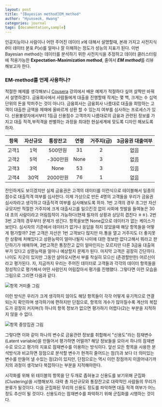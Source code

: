 ```yaml
---
layout: post
title: "[Bayesian method]EM_method"
author: "Hyunseok, Hwang"
categories: journal
tags: [documentation,sample]
---
```


인공지능이나 사람이나 어떤 주어진 데이터 $x$에 대해서 설명할때, 본래 가지고 사전지식 $\theta$이 데이터 분포 $P(x)$를 얼마나 잘 이해하는 정도가 성능의 지표가 된다. 이번 Bayesian method는 데이터를 분석하기 위한 사전지식을 추정하고 데이터 클러스터링에 적용가능한 **Expectation-Maximization method**, 줄여서 ***EM method***를 리뷰해보고자 한다.

### EM-method를 언제 사용하나?

적절한 예제를 생각해보니 [Cousera](https://www.coursera.org/learn/bayesian-methods-in-machine-learning) 강의에서 배운 예제가 적절하다 싶어 살짝만 바꿔서 설명하겠다.
금융회사에서 사람들에게 대출을 진행할때 작게는 몇 백, 크게는 수 십억 단위의 돈을 막퍼주는 것이 아니다. 금융회사는 금융회사 나름대로 대출을 희망하는 고객이 대출한 금액을 제때에 올바르게 상환 할 수 있는지 여부를 심사하는 프로세스가 있다. 신용불량자에서부터 1등급 신용점수 고객까지 나름대로의 금융과 관련된 정보를 가지고 대출 적격,부적격을 판별하는 과정을 최대한 현실세계에 맞도록 디자인 해보도록 하자.

|항목 | 자산규모 | 통장잔고 | 연령  | 거주지(급) | 3금융권 대출여부| 
|:---:|:---:|:---:|:---:|:---:|:---:| 
|고객1| 1억  | 500만원  | 31  | 2    | 없음 | 
|고객2| 5억  | -300만원 | None  | 3 | 없음 | 
|고객3| 3억  | None | 53  | 3    | 있음 |
|고객4| 30억 | 2000만원 | 76  | 1    | 없음 |

잔인하게도 보이겠지만 실제 금융권은 고객의 데이터를 이런식으로 테이블해서 일종의 점수로 대출적격 여부를 심사한다. 이제 가상으로 만든 4명의 고객들을 우리가 금융권 심사자라고 생각하고 대출적격 여부를 심사해보도록 하자. 
1번 고객의 경우 조그만 자산규모지만 적절한 거주지에 크게 대출사고를 일으킨것 없이 사회에 첫발을 들여놓은 30대 초의 사람이라고 어림짐작이 가능하다(현재 필자의 상황과 상당히 겹친다 ㅎㅎ). 2번 3번 고객의 경우부터 문제가 생긴다. 항목을보면 None값으로 데이터가 없는 케이스가 보인다. 심사자의 기준에서 데이터가 없거나 응답을 하지 않았을때 해당 항목들을 어떻게 평가할까? 2번 고객은 자산은 1번 고객보다 많지만 마.통을 열고 거주지도 더 좋지못한 상황에 처해있다고 상환능력이 얼마나될지 나이에 대한 정보만 없다고해서 뭐라고 판단하기가 애매하며, 3번고객은 통장잔고 값이 얼마인지는 모르지만 다른 3금융 대출여부가 있다고 상환능력을 얼마나 예상할지 문제가 된다. 마지막 고객은 굉장히 간단하다. 나이도 지긋이 있지만 그동안 살아오시면서 부를 착실히 모으신 (존경할만한) 어르신이라고 평가된다. 
자, 지금까지 우리는 주어진 데이터로 고객들과 각각의 데이터 항목들을 정성적으로 평가해서 어떤 사람인지 어림잡아서 평가를 진행했다. 그렇다면 이런 모습을 그림으로 그리면 다음과 같다.

![항목 거미줄 그림]()

이런 방식은 우리가 크게 생각하지 않아도 해당 항목들이 각각 어떻게 유기적으로 연결되는지 확인하며 생각하기에 편하지만 단점으로, 항목의 개수가 많아질수록 계산의 복잡도가 굉장히 커지며(1) 하나의 항목 정보가 없으면 평가하기 어렵다(2)는 부분을 지적하지 않을 수 없다. 

![항목 중앙집권 그림]()

그렇다면 이와 같이 하나의 변수로 금융관련 정보를 취합해서 "신용도"라는 잠재변수(Latent variable)을 만들어서 평가하면 어떨까? 해당 정보들을 모아서 하나의 잠재변수로 모으고 평가의 지표로 잠재변수를 이용하는 방식이다. 앞선 모든 항목을 사용한 분석방식과 비교하면 장점으로 분석할 변수가 현격히 줄어드는 점(1)과 보다 더 의미있는 
변수를 만들어 낼 수있는 점(2)이 있지만, 단점으로는 역시 이런 장점까지 이끌어내기까지의 과정이 생각보다 복잡하다는 부분을 지적해야한다.

시각화를 위해 위 테이블의 항목을 단 두개로 좁혀놓고 신용도를 보기위해 군집화(Clustering)을 시행해보자. 대략 총 자산규모와 통장잔고로 대략적인 사람들의 무리가 분류가 될것이다. 다음 군집화된 무리의 신용도 정도를 파악하면 대출 적격 여부가 어느정도 추산이 될 것이다. 신용도라는 잠재변수를 파악하기 위해 군집화를 시행하는 것이다.
